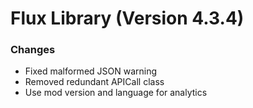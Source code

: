 # Flux Library (Version 4.3.4)

### Changes
- Fixed malformed JSON warning
- Removed redundant APICall class
- Use mod version and language for analytics